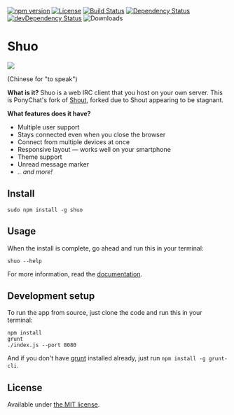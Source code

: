 [![npm version](https://img.shields.io/npm/v/shuo.svg)](https://www.npmjs.org/package/shuo)
[![License](https://img.shields.io/npm/l/shuo.svg)](LICENSE)
[![Build Status](https://travis-ci.org/Shuo-IRC/Shuo.svg?branch=master)](https://travis-ci.org/Shuo-IRC/Shuo)
[![Dependency Status](https://david-dm.org/Shuo-IRC/Shuo.svg)](https://david-dm.org/Shuo-IRC/Shuo)
[![devDependency Status](https://david-dm.org/Shuo-IRC/Shuo/dev-status.svg)](https://david-dm.org/Shuo-IRC/Shuo#info=devDependencies)
![Downloads](https://img.shields.io/npm/dt/shuo.svg)

# Shuo

![](https://i.imgur.com/Cy3zOow.png)

(Chinese for "to speak")

__What is it?__
Shuo is a web IRC client that you host on your own server. This is PonyChat's 
fork of [Shout](https://github.com/erming/shout), forked due to Shout appearing 
to be stagnant.

__What features does it have?__
- Multiple user support
- Stays connected even when you close the browser
- Connect from multiple devices at once
- Responsive layout — works well on your smartphone
- Theme support
- Unread message marker
- _.. and more!_

## Install

```
sudo npm install -g shuo
```

## Usage

When the install is complete, go ahead and run this in your terminal:

```
shuo --help
```

For more information, read the [documentation](https://github.com/PonyChat/Shuo/wiki).

## Development setup

To run the app from source, just clone the code and run this in your terminal:

```
npm install
grunt
./index.js --port 8080
```

And if you don't have [grunt](http://gruntjs.com/getting-started) installed 
already, just run `npm install -g grunt-cli`.

## License

Available under [the MIT license](http://mths.be/mit).
